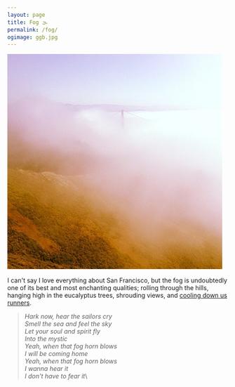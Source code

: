 ```yaml
---
layout: page
title: Fog 🌫
permalink: /fog/
ogimage: ggb.jpg
---
```

<img src="/assets/og/ggb.jpg">

I can't say I love everything about San Francisco, but the fog is undoubtedly one of its best and most enchanting qualities; rolling through the hills, hanging high in the eucalyptus trees, shrouding views, and [cooling down us runners](https://www.strava.com/activities/5460410709/).

> *Hark now, hear the sailors cry*\
> *Smell the sea and feel the sky*\
> *Let your soul and spirit fly*\
> *Into the mystic*\
> *Yeah, when that fog horn blows*\
> *I will be coming home*\
> *Yeah, when that fog horn blows*\
> *I wanna hear it*\
> *I don't have to fear it*\